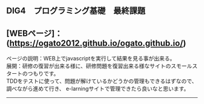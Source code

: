 ## DIG4　プログラミング基礎　最終課題
## [WEBページ]：(https://ogato2012.github.io/ogato.github.io/)

ページの説明：WEB上でjavascriptを実行して結果を見る事が出来る。  
展開：研修の復習が出来る様に、研修問題を復習出来る様なサイトのスモールスタートのつもりです。  
TDDをテストに使って、問題が解けているかどうかの管理もできるはずなので、調べながら進めて行き、  e-larningサイトで管理できたら良いなと思います。  
***
